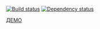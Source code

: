 [![Build status][travis-image]][travis-url] [![Dependency status][dependency-image]][dependency-url]


[ДЕМО](https://ewudes.github.io/ha-catEnergy/build/)


[travis-image]: https://travis-ci.com/htmlacademy-adaptive/68098-cat-energy-19.svg?branch=master
[travis-url]: https://travis-ci.com/htmlacademy-adaptive/68098-cat-energy-19
[dependency-image]: https://david-dm.org/htmlacademy-adaptive/68098-cat-energy-19/dev-status.svg?style=flat-square
[dependency-url]: https://david-dm.org/htmlacademy-adaptive/68098-cat-energy-19?type=dev
